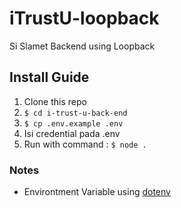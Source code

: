 # iTrustU-loopback
Si Slamet Backend using Loopback


## Install Guide
1. Clone this repo
2. ```$ cd i-trust-u-back-end```
3. ```$ cp .env.example .env```
4. Isi credential pada .env
5. Run with command : ```$ node .```


### Notes
- Environtment Variable using [dotenv](https://github.com/motdotla/dotenv)
